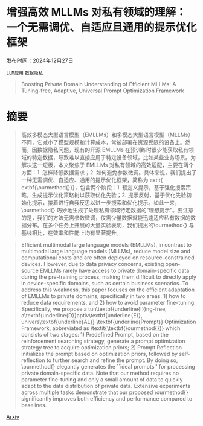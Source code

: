 # 增强高效 MLLMs 对私有领域的理解：一个无需调优、自适应且通用的提示优化框架

发布时间：2024年12月27日

`LLM应用` `数据隐私`

> Boosting Private Domain Understanding of Efficient MLLMs: A Tuning-free, Adaptive, Universal Prompt Optimization Framework

# 摘要

> 高效多模态大型语言模型（EMLLMs）和多模态大型语言模型（MLLMs）不同，它减小了模型规模和计算成本，常被部署在资源受限的设备上。然而，因数据隐私问题，现有的开源 EMLLMs 在预训练时很少能获取私有领域的特定数据，导致难以直接应用于特定设备领域，比如某些业务场景。为解决这一短板，本文聚焦于 EMLLMs 对私有领域的高效适配，主要在两个方面：1. 怎样降低数据需求；2. 如何避免参数微调。具体来说，我们提出了一种无需调优、自适应、通用的提示优化框架，简称为	extit{	extbf{\ourmethod{}}}，包含两个阶段：1. 预定义提示，基于强化搜索策略，生成提示优化策略树以获取优化先验；2. 提示反射，基于优化先验初始化提示，接着进行自我反思以进一步搜索和优化提示。如此一来，\ourmethod{} 巧妙地生成了处理私有领域特定数据的“理想提示”。要注意的是，我们的方法无需参数微调，仅需少量数据就能迅速适应私有数据的数据分布。在多个任务上开展的大量实验表明，我们提出的\ourmethod{} 与基线相比，在效率和性能上均有显著提升。

> Efficient multimodal large language models (EMLLMs), in contrast to multimodal large language models (MLLMs), reduce model size and computational costs and are often deployed on resource-constrained devices. However, due to data privacy concerns, existing open-source EMLLMs rarely have access to private domain-specific data during the pre-training process, making them difficult to directly apply in device-specific domains, such as certain business scenarios. To address this weakness, this paper focuses on the efficient adaptation of EMLLMs to private domains, specifically in two areas: 1) how to reduce data requirements, and 2) how to avoid parameter fine-tuning. Specifically, we propose a tun\textbf{underline{I}}ng-free, a\textbf{underline{D}}aptiv\textbf{underline{E}}, univers\textbf{underline{AL}} \textbf{underline{Prompt}} Optimization Framework, abbreviated as \textit{\textbf{\ourmethod{}}} which consists of two stages: 1) Predefined Prompt, based on the reinforcement searching strategy, generate a prompt optimization strategy tree to acquire optimization priors; 2) Prompt Reflection initializes the prompt based on optimization priors, followed by self-reflection to further search and refine the prompt. By doing so, \ourmethod{} elegantly generates the ``ideal prompts'' for processing private domain-specific data. Note that our method requires no parameter fine-tuning and only a small amount of data to quickly adapt to the data distribution of private data. Extensive experiments across multiple tasks demonstrate that our proposed \ourmethod{} significantly improves both efficiency and performance compared to baselines.

[Arxiv](https://arxiv.org/abs/2412.19684)